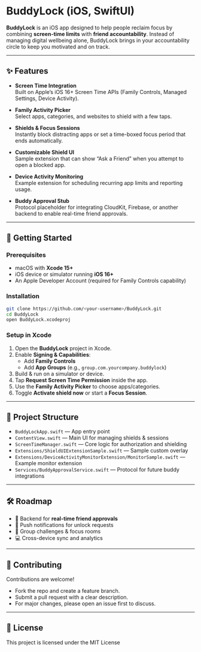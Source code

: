 # BuddyLock (iOS, SwiftUI)

**BuddyLock** is an iOS app designed to help people reclaim focus by combining **screen-time limits** with **friend accountability**. Instead of managing digital wellbeing alone, BuddyLock brings in your accountability circle to keep you motivated and on track.

---

## ✨ Features

- **Screen Time Integration**  
  Built on Apple’s iOS 16+ Screen Time APIs (Family Controls, Managed Settings, Device Activity).

- **Family Activity Picker**  
  Select apps, categories, and websites to shield with a few taps.

- **Shields & Focus Sessions**  
  Instantly block distracting apps or set a time-boxed focus period that ends automatically.

- **Customizable Shield UI**  
  Sample extension that can show “Ask a Friend” when you attempt to open a blocked app.

- **Device Activity Monitoring**  
  Example extension for scheduling recurring app limits and reporting usage.

- **Buddy Approval Stub**  
  Protocol placeholder for integrating CloudKit, Firebase, or another backend to enable real-time friend approvals.

---

## 🚀 Getting Started

### Prerequisites
- macOS with **Xcode 15+**
- iOS device or simulator running **iOS 16+**
- An Apple Developer Account (required for Family Controls capability)

### Installation
```bash
git clone https://github.com/<your-username>/BuddyLock.git
cd BuddyLock
open BuddyLock.xcodeproj
```

### Setup in Xcode
1. Open the **BuddyLock** project in Xcode.
2. Enable **Signing & Capabilities**:
   - Add **Family Controls**
   - Add **App Groups** (e.g., `group.com.yourcompany.buddylock`)
3. Build & run on a simulator or device.
4. Tap **Request Screen Time Permission** inside the app.
5. Use the **Family Activity Picker** to choose apps/categories.
6. Toggle **Activate shield now** or start a **Focus Session**.

---

## 📂 Project Structure

- `BuddyLockApp.swift` — App entry point  
- `ContentView.swift` — Main UI for managing shields & sessions  
- `ScreenTimeManager.swift` — Core logic for authorization and shielding  
- `Extensions/ShieldUIExtensionSample.swift` — Sample custom overlay  
- `Extensions/DeviceActivityMonitorExtension/MonitorSample.swift` — Example monitor extension  
- `Services/BuddyApprovalService.swift` — Protocol for future buddy integrations  

---

## 🛠 Roadmap

- 🔗 Backend for **real-time friend approvals**  
- 📲 Push notifications for unlock requests  
- 👥 Group challenges & focus rooms  
- 💻 Cross-device sync and analytics  

---

## 🤝 Contributing

Contributions are welcome!  
- Fork the repo and create a feature branch.  
- Submit a pull request with a clear description.  
- For major changes, please open an issue first to discuss.  

---

## 📜 License

This project is licensed under the MIT License
